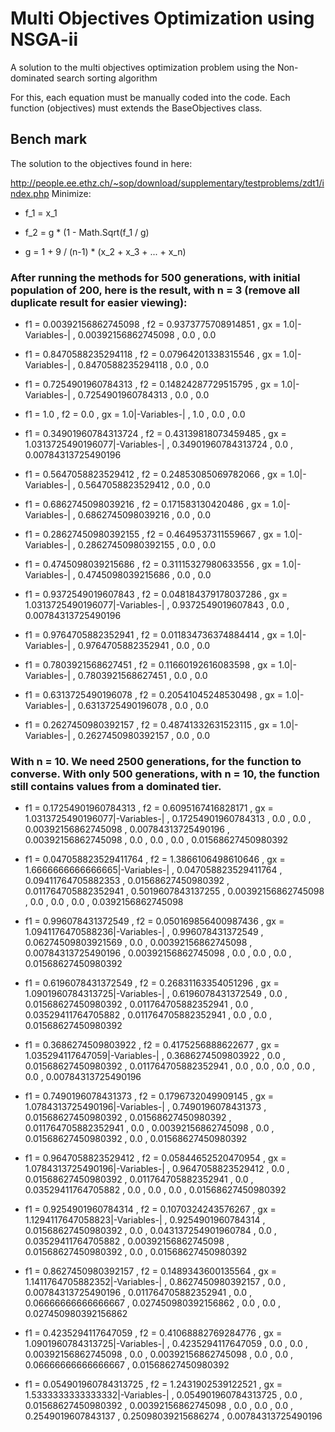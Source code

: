 # Multi Objectives Optimization using NSGA-ii

A solution to the multi objectives optimization problem using the Non-dominated search sorting algorithm

For this, each equation must be manually coded into the code. Each function (objectives) must extends the BaseObjectives class.

## Bench mark

The solution to the objectives found in here: 

http://people.ee.ethz.ch/~sop/download/supplementary/testproblems/zdt1/index.php
Minimize:

* f_1 = x_1

* f_2 = g * (1 - Math.Sqrt(f_1 / g)

* g = 1 + 9 / (n-1) * (x_2 + x_3 + ... + x_n)

### After running the methods for 500 generations, with initial population of 200, here is the result, with n = 3 (remove all duplicate result for easier viewing):

* f1 = 0.00392156862745098 , f2 = 0.9373775708914851 , gx = 1.0|-Variables-| , 0.00392156862745098 , 0.0 , 0.0

* f1 = 0.8470588235294118 , f2 = 0.07964201338315546 , gx = 1.0|-Variables-| , 0.8470588235294118 , 0.0 , 0.0

* f1 = 0.7254901960784313 , f2 = 0.14824287729515795 , gx = 1.0|-Variables-| , 0.7254901960784313 , 0.0 , 0.0

* f1 = 1.0 , f2 = 0.0 , gx = 1.0|-Variables-| , 1.0 , 0.0 , 0.0

* f1 = 0.34901960784313724 , f2 = 0.43139818073459485 , gx = 1.0313725490196077|-Variables-| , 0.34901960784313724 , 0.0 , 0.00784313725490196

* f1 = 0.5647058823529412 , f2 = 0.24853085069782066 , gx = 1.0|-Variables-| , 0.5647058823529412 , 0.0 , 0.0

* f1 = 0.6862745098039216 , f2 = 0.171583130420486 , gx = 1.0|-Variables-| , 0.6862745098039216 , 0.0 , 0.0

* f1 = 0.28627450980392155 , f2 = 0.4649537311559667 , gx = 1.0|-Variables-| , 0.28627450980392155 , 0.0 , 0.0

* f1 = 0.4745098039215686 , f2 = 0.31115327980633556 , gx = 1.0|-Variables-| , 0.4745098039215686 , 0.0 , 0.0

* f1 = 0.9372549019607843 , f2 = 0.048184379178037286 , gx = 1.0313725490196077|-Variables-| , 0.9372549019607843 , 0.0 , 0.00784313725490196

* f1 = 0.9764705882352941 , f2 = 0.011834736374884414 , gx = 1.0|-Variables-| , 0.9764705882352941 , 0.0 , 0.0

* f1 = 0.7803921568627451 , f2 = 0.11660192616083598 , gx = 1.0|-Variables-| , 0.7803921568627451 , 0.0 , 0.0

* f1 = 0.6313725490196078 , f2 = 0.20541045248530498 , gx = 1.0|-Variables-| , 0.6313725490196078 , 0.0 , 0.0

* f1 = 0.2627450980392157 , f2 = 0.48741332631523115 , gx = 1.0|-Variables-| , 0.2627450980392157 , 0.0 , 0.0

### With n = 10. We need 2500 generations, for the function to converse. With only 500 generations, with n = 10, the function still contains values from a dominated tier.

 - f1 = 0.17254901960784313 , f2 = 0.6095167416828171 , gx = 1.0313725490196077|-Variables-| , 0.17254901960784313 , 0.0 , 0.0 , 0.00392156862745098 , 0.00784313725490196 , 0.00392156862745098 , 0.0 , 0.0 , 0.0 , 0.01568627450980392
 
 - f1 = 0.047058823529411764 , f2 = 1.3866106498610646 , gx = 1.6666666666666665|-Variables-| , 0.047058823529411764 , 0.09411764705882353 , 0.01568627450980392 , 0.011764705882352941 , 0.5019607843137255 , 0.00392156862745098 , 0.0 , 0.0 , 0.0 , 0.0392156862745098
 
 - f1 = 0.996078431372549 , f2 = 0.050169856400987436 , gx = 1.0941176470588236|-Variables-| , 0.996078431372549 , 0.06274509803921569 , 0.0 , 0.00392156862745098 , 0.00784313725490196 , 0.00392156862745098 , 0.0 , 0.0 , 0.0 , 0.01568627450980392
 
 - f1 = 0.6196078431372549 , f2 = 0.26831163354051296 , gx = 1.0901960784313725|-Variables-| , 0.6196078431372549 , 0.0 , 0.01568627450980392 , 0.011764705882352941 , 0.0 , 0.03529411764705882 , 0.011764705882352941 , 0.0 , 0.0 , 0.01568627450980392
 
 - f1 = 0.3686274509803922 , f2 = 0.4175256888622677 , gx = 1.035294117647059|-Variables-| , 0.3686274509803922 , 0.0 , 0.01568627450980392 , 0.011764705882352941 , 0.0 , 0.0 , 0.0 , 0.0 , 0.0 , 0.00784313725490196
 
 - f1 = 0.7490196078431373 , f2 = 0.1796732049909145 , gx = 1.0784313725490196|-Variables-| , 0.7490196078431373 , 0.01568627450980392 , 0.01568627450980392 , 0.011764705882352941 , 0.0 , 0.00392156862745098 , 0.0 , 0.01568627450980392 , 0.0 , 0.01568627450980392
 
 - f1 = 0.9647058823529412 , f2 = 0.05844652520470954 , gx = 1.0784313725490196|-Variables-| , 0.9647058823529412 , 0.0 , 0.01568627450980392 , 0.011764705882352941 , 0.0 , 0.03529411764705882 , 0.0 , 0.0 , 0.0 , 0.01568627450980392
 
 - f1 = 0.9254901960784314 , f2 = 0.1070324243576267 , gx = 1.1294117647058823|-Variables-| , 0.9254901960784314 , 0.01568627450980392 , 0.0 , 0.043137254901960784 , 0.0 , 0.03529411764705882 , 0.00392156862745098 , 0.01568627450980392 , 0.0 , 0.01568627450980392
 
 - f1 = 0.8627450980392157 , f2 = 0.1489343600135564 , gx = 1.1411764705882352|-Variables-| , 0.8627450980392157 , 0.0 , 0.00784313725490196 , 0.011764705882352941 , 0.0 , 0.06666666666666667 , 0.027450980392156862 , 0.0 , 0.0 , 0.027450980392156862
 
 - f1 = 0.4235294117647059 , f2 = 0.41068882769284776 , gx = 1.0901960784313725|-Variables-| , 0.4235294117647059 , 0.0 , 0.0 , 0.00392156862745098 , 0.0 , 0.00392156862745098 , 0.0 , 0.0 , 0.06666666666666667 , 0.01568627450980392
 
 - f1 = 0.054901960784313725 , f2 = 1.2431902539122521 , gx = 1.5333333333333332|-Variables-| , 0.054901960784313725 , 0.0 , 0.01568627450980392 , 0.00392156862745098 , 0.0 , 0.0 , 0.0 , 0.2549019607843137 , 0.25098039215686274 , 0.00784313725490196
